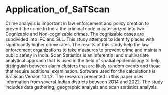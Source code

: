 # Application_of_SaTScan
Crime analysis is important in law enforcement and policy creation to prevent the crime.In India the criminal code in categorized into two:  Cognizable and Non-cognizable crimes. The cognizable cases are subdivided into IPC and SLL. This study attempts to identify places with significantly higher crime rates. The results of this study help the law enforcement organizations to take measures to prevent crime and maintain public safety in India. Scan Statistics is an inferential and multivariate analytical approach that is used in the field of spatial epidemiology to help distinguish between alarm clusters that are likely random events and those that require additional examination. Software used for the calculations is SaTScan Version 10.1.2. The research presented in this paper uses information from several Indian districts between 2014 and 2022. The study includes data gathering, geographic analysis and scan statistics analysis.
